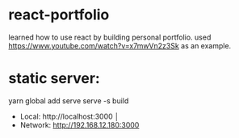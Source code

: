 # react-portfolio
learned how to use react by building personal portfolio. used https://www.youtube.com/watch?v=x7mwVn2z3Sk as an example.

# static server:
yarn global add serve
serve -s build
- Local:    http://localhost:3000        │
- Network:  http://192.168.12.180:3000 
